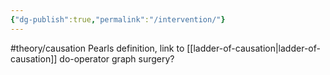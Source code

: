 ```yaml
---
{"dg-publish":true,"permalink":"/intervention/"}
---
```


#theory/causation 
Pearls definition, link to [[ladder-of-causation\|ladder-of-causation]]
do-operator
graph surgery?